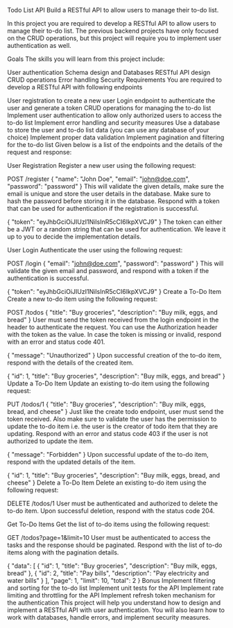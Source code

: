 Todo List API
Build a RESTful API to allow users to manage their to-do list.


In this project you are required to develop a RESTful API to allow users to manage their to-do list. The previous backend projects have only focused on the CRUD operations, but this project will require you to implement user authentication as well.

Goals
The skills you will learn from this project include:

User authentication
Schema design and Databases
RESTful API design
CRUD operations
Error handling
Security
Requirements
You are required to develop a RESTful API with following endpoints

User registration to create a new user
Login endpoint to authenticate the user and generate a token
CRUD operations for managing the to-do list
Implement user authentication to allow only authorized users to access the to-do list
Implement error handling and security measures
Use a database to store the user and to-do list data (you can use any database of your choice)
Implement proper data validation
Implement pagination and filtering for the to-do list
Given below is a list of the endpoints and the details of the request and response:

User Registration
Register a new user using the following request:

POST /register
{
  "name": "John Doe",
  "email": "john@doe.com",
  "password": "password"
}
This will validate the given details, make sure the email is unique and store the user details in the database. Make sure to hash the password before storing it in the database. Respond with a token that can be used for authentication if the registration is successful.

{
  "token": "eyJhbGciOiJIUzI1NiIsInR5cCI6IkpXVCJ9"
}
The token can either be a JWT or a random string that can be used for authentication. We leave it up to you to decide the implementation details.

User Login
Authenticate the user using the following request:

POST /login
{
  "email": "john@doe.com",
  "password": "password"
}
This will validate the given email and password, and respond with a token if the authentication is successful.

{
  "token": "eyJhbGciOiJIUzI1NiIsInR5cCI6IkpXVCJ9"
}
Create a To-Do Item
Create a new to-do item using the following request:

POST /todos
{
  "title": "Buy groceries",
  "description": "Buy milk, eggs, and bread"
}
User must send the token received from the login endpoint in the header to authenticate the request. You can use the Authorization header with the token as the value. In case the token is missing or invalid, respond with an error and status code 401.

{
  "message": "Unauthorized"
}
Upon successful creation of the to-do item, respond with the details of the created item.

{
  "id": 1,
  "title": "Buy groceries",
  "description": "Buy milk, eggs, and bread"
}
Update a To-Do Item
Update an existing to-do item using the following request:

PUT /todos/1
{
  "title": "Buy groceries",
  "description": "Buy milk, eggs, bread, and cheese"
}
Just like the create todo endpoint, user must send the token received. Also make sure to validate the user has the permission to update the to-do item i.e. the user is the creator of todo item that they are updating. Respond with an error and status code 403 if the user is not authorized to update the item.

{
  "message": "Forbidden"
}
Upon successful update of the to-do item, respond with the updated details of the item.

{
  "id": 1,
  "title": "Buy groceries",
  "description": "Buy milk, eggs, bread, and cheese"
}
Delete a To-Do Item
Delete an existing to-do item using the following request:

DELETE /todos/1
User must be authenticated and authorized to delete the to-do item. Upon successful deletion, respond with the status code 204.

Get To-Do Items
Get the list of to-do items using the following request:

GET /todos?page=1&limit=10
User must be authenticated to access the tasks and the response should be paginated. Respond with the list of to-do items along with the pagination details.

{
  "data": [
    {
      "id": 1,
      "title": "Buy groceries",
      "description": "Buy milk, eggs, bread"
    },
    {
      "id": 2,
      "title": "Pay bills",
      "description": "Pay electricity and water bills"
    }
  ],
  "page": 1,
  "limit": 10,
  "total": 2
}
Bonus
Implement filtering and sorting for the to-do list
Implement unit tests for the API
Implement rate limiting and throttling for the API
Implement refresh token mechanism for the authentication
This project will help you understand how to design and implement a RESTful API with user authentication. You will also learn how to work with databases, handle errors, and implement security measures.